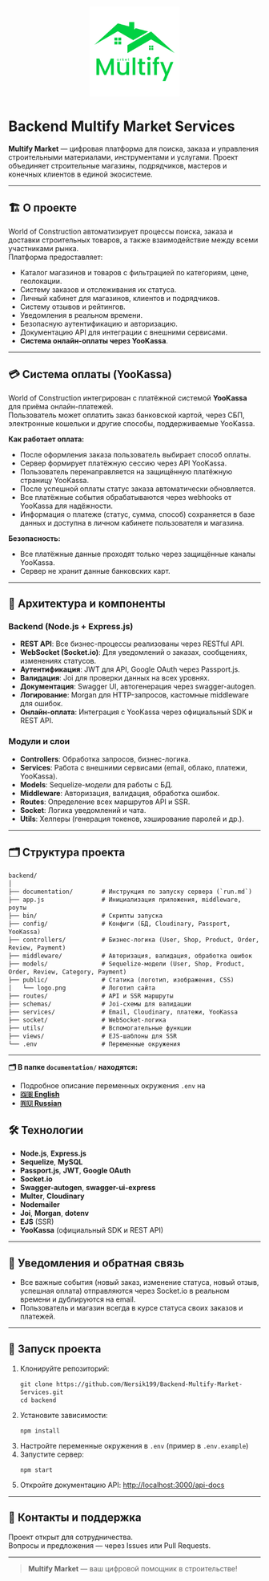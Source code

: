 <p align="center">
  <img src="../public/img/logo.png" alt="World of Construction Logo" width="180" height="180"/>
</p>

# Backend Multify Market Services

**Multify Market** — цифровая платформа для поиска, заказа и управления строительными материалами, инструментами и услугами. Проект объединяет строительные магазины, подрядчиков, мастеров и конечных клиентов в единой экосистеме.

---

## 🏗️ О проекте

World of Construction автоматизирует процессы поиска, заказа и доставки строительных товаров, а также взаимодействие между всеми участниками рынка.  
Платформа предоставляет:

- Каталог магазинов и товаров с фильтрацией по категориям, цене, геолокации.
- Систему заказов и отслеживания их статуса.
- Личный кабинет для магазинов, клиентов и подрядчиков.
- Систему отзывов и рейтингов.
- Уведомления в реальном времени.
- Безопасную аутентификацию и авторизацию.
- Документацию API для интеграции с внешними сервисами.
- **Система онлайн-оплаты через YooKassa**.

---

## 💳 Система оплаты (YooKassa)

World of Construction интегрирован с платёжной системой **YooKassa** для приёма онлайн-платежей.  
Пользователь может оплатить заказ банковской картой, через СБП, электронные кошельки и другие способы, поддерживаемые YooKassa.

**Как работает оплата:**

- После оформления заказа пользователь выбирает способ оплаты.
- Сервер формирует платёжную сессию через API YooKassa.
- Пользователь перенаправляется на защищённую платёжную страницу YooKassa.
- После успешной оплаты статус заказа автоматически обновляется.
- Все платёжные события обрабатываются через webhooks от YooKassa для надёжности.
- Информация о платеже (статус, сумма, способ) сохраняется в базе данных и доступна в личном кабинете пользователя и магазина.

**Безопасность:**

- Все платёжные данные проходят только через защищённые каналы YooKassa.
- Сервер не хранит данные банковских карт.

---

## 🧩 Архитектура и компоненты

### Backend (Node.js + Express.js)

- **REST API**: Все бизнес-процессы реализованы через RESTful API.
- **WebSocket (Socket.io)**: Для уведомлений о заказах, сообщениях, изменениях статусов.
- **Аутентификация**: JWT для API, Google OAuth через Passport.js.
- **Валидация**: Joi для проверки данных на всех уровнях.
- **Документация**: Swagger UI, автогенерация через swagger-autogen.
- **Логирование**: Morgan для HTTP-запросов, кастомные middleware для ошибок.
- **Онлайн-оплата**: Интеграция с YooKassa через официальный SDK и REST API.

### Модули и слои

- **Controllers**: Обработка запросов, бизнес-логика.
- **Services**: Работа с внешними сервисами (email, облако, платежи, YooKassa).
- **Models**: Sequelize-модели для работы с БД.
- **Middleware**: Авторизация, валидация, обработка ошибок.
- **Routes**: Определение всех маршрутов API и SSR.
- **Socket**: Логика уведомлений и чата.
- **Utils**: Хелперы (генерация токенов, хэширование паролей и др.).

---

## 🗂️ Структура проекта

```
backend/
│
├── documentation/        # Инструкция по запуску сервера (`run.md`)
├── app.js                # Инициализация приложения, middleware, роуты
├── bin/                  # Скрипты запуска
├── config/               # Конфиги (БД, Cloudinary, Passport, YooKassa)
├── controllers/          # Бизнес-логика (User, Shop, Product, Order, Review, Payment)
├── middleware/           # Авторизация, валидация, обработка ошибок
├── models/               # Sequelize-модели (User, Shop, Product, Order, Review, Category, Payment)
├── public/               # Статика (логотип, изображения, CSS)
│   └── logo.png          # Логотип сайта
├── routes/               # API и SSR маршруты
├── schemas/              # Joi-схемы для валидации
├── services/             # Email, Cloudinary, платежи, YooKassa
├── socket/               # WebSocket-логика
├── utils/                # Вспомогательные функции
├── views/                # EJS-шаблоны для SSR
└── .env                  # Переменные окружения
```

---

**🗂️ В папке `documentation/` находятся:**

- Подробное описание переменных окружения `.env` на
- **[🇬🇧 English](./documentation/.env.example-English-language.md)**
- **[🇷🇺 Russian](./documentation/.env.example-Russian-language.md)**

## 🛠️ Технологии

- **Node.js**, **Express.js**
- **Sequelize**, **MySQL**
- **Passport.js**, **JWT**, **Google OAuth**
- **Socket.io**
- **Swagger-autogen**, **swagger-ui-express**
- **Multer**, **Cloudinary**
- **Nodemailer**
- **Joi**, **Morgan**, **dotenv**
- **EJS** (SSR)
- **YooKassa** (официальный SDK и REST API)

---

## 🔔 Уведомления и обратная связь

- Все важные события (новый заказ, изменение статуса, новый отзыв, успешная оплата) отправляются через Socket.io в реальном времени и дублируются на email.
- Пользователь и магазин всегда в курсе статуса своих заказов и платежей.

---

## 🚀 Запуск проекта

1. Клонируйте репозиторий:
   ```
   git clone https://github.com/Nersik199/Backend-Multify-Market-Services.git
   cd backend
   ```
2. Установите зависимости:
   ```
   npm install
   ```
3. Настройте переменные окружения в `.env` (пример в `.env.example`)
4. Запустите сервер:
   ```
   npm start
   ```
5. Откройте документацию API: [http://localhost:3000/api-docs](http://localhost:3000/api-docs)

---

## 🤝 Контакты и поддержка

Проект открыт для сотрудничества.  
Вопросы и предложения — через Issues или Pull Requests.

---

> **Multify Market** — ваш цифровой помощник в строительстве!
